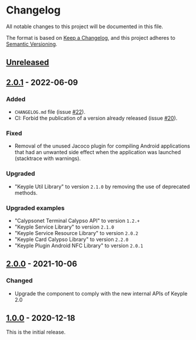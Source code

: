 # Changelog
All notable changes to this project will be documented in this file.

The format is based on [Keep a Changelog](https://keepachangelog.com/en/1.0.0/),
and this project adheres to [Semantic Versioning](https://semver.org/spec/v2.0.0.html).

## [Unreleased]

## [2.0.1] - 2022-06-09
### Added
- `CHANGELOG.md` file (issue [#22]).
- CI: Forbid the publication of a version already released (issue [#20]).
### Fixed
- Removal of the unused Jacoco plugin for compiling Android applications that had an unwanted side effect when the application was launched (stacktrace with warnings).
### Upgraded
- "Keyple Util Library" to version `2.1.0` by removing the use of deprecated methods.
### Upgraded examples
- "Calypsonet Terminal Calypso API" to version `1.2.+`
- "Keyple Service Library" to version `2.1.0`
- "Keyple Service Resource Library" to version `2.0.2`
- "Keyple Card Calypso Library" to version `2.2.0`
- "Keyple Plugin Android NFC Library" to version `2.0.1`

## [2.0.0] - 2021-10-06
### Changed
- Upgrade the component to comply with the new internal APIs of Keyple 2.0

## [1.0.0] - 2020-12-18
This is the initial release.

[unreleased]: https://github.com/calypsonet/keyple-plugin-cna-famoco-se-communication-java-lib/compare/2.0.1...HEAD
[2.0.1]: https://github.com/calypsonet/keyple-plugin-cna-famoco-se-communication-java-lib/compare/2.0.0...2.0.1
[2.0.0]: https://github.com/calypsonet/keyple-plugin-cna-famoco-se-communication-java-lib/compare/1.0.0...2.0.0
[1.0.0]: https://github.com/calypsonet/keyple-plugin-cna-famoco-se-communication-java-lib/releases/tag/1.0.0

[#22]: https://github.com/calypsonet/keyple-plugin-cna-famoco-se-communication-java-lib/issues/22
[#20]: https://github.com/calypsonet/keyple-plugin-cna-famoco-se-communication-java-lib/issues/20